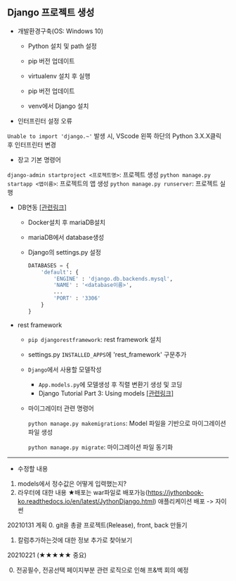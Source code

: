 ## Django 프로젝트 생성

- 개발환경구축(OS: Windows 10)

  - Python 설치 및 path 설정
  - pip 버전 업데이트

  - virtualenv 설치 후 실행

  - pip 버전 업데이트

  - venv에서 Django 설치



- 인터프린터 설정 오류

`Unable to import 'django.~'` 발생 시, VScode 왼쪽 하단의 Python 3.X.X클릭 후 인터프린터 변경



- 장고 기본 명령어

`django-admin startproject <프로젝트명>`: 프로젝트 생성
`python manage.py startapp <앱이름>`: 프로젝트의 앱 생성
`python manage.py runserver`: 프로젝트 실행



- DB연동 [[관련링크]](https://cjh5414.github.io/django-rest-framework/)

  - Docker설치 후 mariaDB설치

  - mariaDB에서 database생성

  - Django의 settings.py 설정

    ```python
    DATABASES = {
    	'default': {
    		'ENGINE' : 'django.db.backends.mysql',
    		'NAME' : '<database이름>',
    		...
    		'PORT' : '3306'
    	}
    }
    ```

    

- rest framework

  - `pip djangorestframework`: rest framework 설치

  - settings.py `INSTALLED_APPS`에 'rest_framework' 구문추가

  - `Django`에서 사용할 모델작성

    - `App.models.py`에 모델생성 후 직렬 변환기 생성 및 코딩
    - Django Tutorial Part 3: Using models [[관련링크]](https://developer.mozilla.org/ko/docs/Learn/Server-side/Django/Models)

  - 마이그레이터 관련 명령어

    `python manage.py makemigrations`: Model 파일을 기반으로 마이그레이션 파일 생성

    `python manage.py migrate`: 마이그레이션 파일 동기화



---

- 수정할 내용

1. models에서 정수값은 어떻게 입력했는지?
2. 라우터에 대한 내용
    ★배포는 war파일로 배포가능(https://jythonbook-ko.readthedocs.io/en/latest/JythonDjango.html) 애플리케이션 배포
    -> 자이썬

20210131 계획
0. git을 총괄 프로젝트(Release), front, back 만들기 
1. 칼럼추가하는것에 대한 정보 추가로 찾아보기



20210221 (★★★★★ 중요)

​	0. 전공필수, 전공선택 페이지부분 관련 로직으로 인해 프&백 회의 예정


